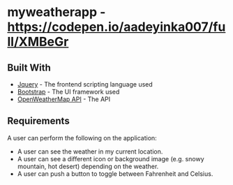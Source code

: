 # myweatherapp - https://codepen.io/aadeyinka007/full/XMBeGr


## Built With
* [Jquery](https://jquery.com/) - The frontend scripting language used
* [Bootstrap](http://getbootstrap.com/) - The UI framework used
* [OpenWeatherMap API](http://api.openweathermap.org/data/2.5/weather) - The API


## Requirements
A user can perform the following on the application:
*   A user can see the weather in my current location.
*	A user can see a different icon or background image (e.g. snowy mountain, hot desert) depending on the weather.
*	A user can push a button to toggle between Fahrenheit and Celsius.